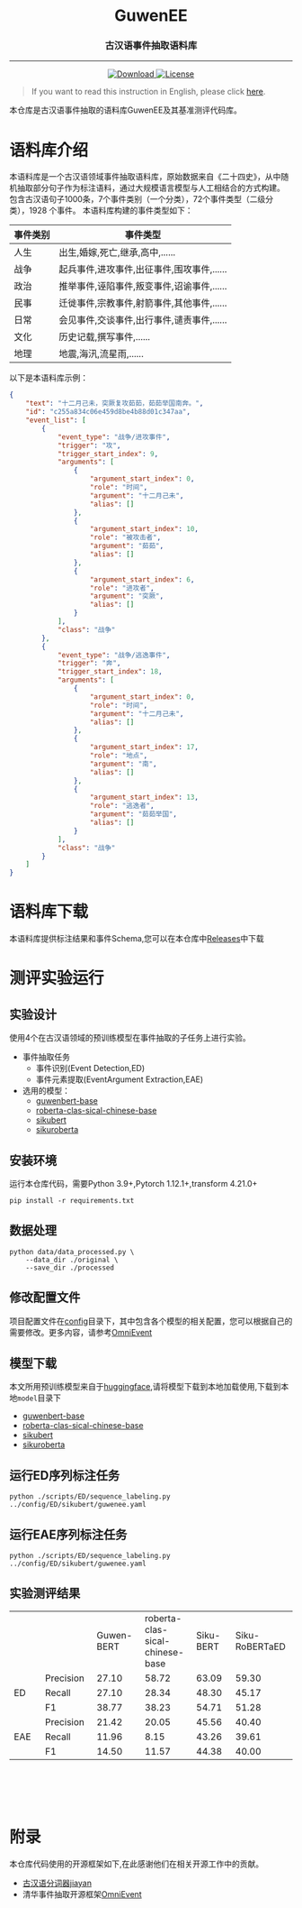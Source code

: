 
<div align='center'>

<h1>GuwenEE</h1>
<h3>古汉语事件抽取语料库</h3>


------

<p align="center">  
    <a href="https://github.com/Lyn4ever29/GuwenEE/releases">
        <img alt="Download" src="https://img.shields.io/badge/Download-GuwenEE-orange">
    </a>
    <a href="https://github.com/Lyn4ever29/GuwenEE/blob/main/LICENCE">
        <img alt="License" src="https://img.shields.io/badge/Licence-CC--BY-blue">
    </a>
</p>


</div>


> If you want to read this instruction in English, please click [here](README.en.md).


本仓库是古汉语事件抽取的语料库GuwenEE及其基准测评代码库。


# 语料库介绍
本语料库是一个古汉语领域事件抽取语料库，原始数据来自《二十四史》，从中随机抽取部分句子作为标注语料，通过大规模语言模型与人工相结合的方式构建。
包含古汉语句子1000条，7个事件类别（一个分类），72个事件类型（二级分类），1928 个事件。
本语料库构建的事件类型如下：

|事件类别|事件类型|
|--|--|
|人生|出生,婚嫁,死亡,继承,高中,......|
|战争|起兵事件,进攻事件,出征事件,围攻事件,......|
|政治|推举事件,诬陷事件,叛变事件,诏谕事件,......|
|民事|迁徙事件,宗教事件,射箭事件,其他事件,......|
|日常|会见事件,交谈事件,出行事件,谴责事件,......|
|文化|历史记载,撰写事件,......|
|地理|地震,海汛,流星雨,......|

以下是本语料库示例：
```json
{
    "text": "十二月己未，突厥复攻茹茹，茹茹举国南奔。",
    "id": "c255a834c06e459d8be4b88d01c347aa",
    "event_list": [
        {
            "event_type": "战争/进攻事件",
            "trigger": "攻",
            "trigger_start_index": 9,
            "arguments": [
                {
                    "argument_start_index": 0,
                    "role": "时间",
                    "argument": "十二月己未",
                    "alias": []
                },
                {
                    "argument_start_index": 10,
                    "role": "被攻击者",
                    "argument": "茹茹",
                    "alias": []
                },
                {
                    "argument_start_index": 6,
                    "role": "进攻者",
                    "argument": "突厥",
                    "alias": []
                }
            ],
            "class": "战争"
        },
        {
            "event_type": "战争/逃逸事件",
            "trigger": "奔",
            "trigger_start_index": 18,
            "arguments": [
                {
                    "argument_start_index": 0,
                    "role": "时间",
                    "argument": "十二月己未",
                    "alias": []
                },
                {
                    "argument_start_index": 17,
                    "role": "地点",
                    "argument": "南",
                    "alias": []
                },
                {
                    "argument_start_index": 13,
                    "role": "逃逸者",
                    "argument": "茹茹举国",
                    "alias": []
                }
            ],
            "class": "战争"
        }
    ]
}
```

# 语料库下载
本语料库提供标注结果和事件Schema,您可以在本仓库中[Releases](https://github.cong/Lyn4ever29/GuwenEE/releases)中下载

# 测评实验运行
## 实验设计
使用4个在古汉语领域的预训练模型在事件抽取的子任务上进行实验。
* 事件抽取任务
  * 事件识别(Event Detection,ED)
  * 事件元素提取(EventArgument Extraction,EAE)
* 选用的模型：
  * [guwenbert-base](https://huggingface.co/ethanyt/guwenbert-base)
  * [roberta-clas-sical-chinese-base](https://huggingface.co/KoichiYasuoka/roberta-clas-sical-chinese-base-char)
  * [sikubert](https://huggingface.co/sikubert)
  * [sikuroberta](https://huggingface.co/sikuroberta)

## 安装环境
运行本仓库代码，需要Python 3.9+,Pytorch 1.12.1+,transform 4.21.0+ 
```shell
pip install -r requirements.txt 
```

## 数据处理
```shell
python data/data_processed.py \
    --data_dir ./original \
    --save_dir ./processed
```
## 修改配置文件
项目配置文件在[config](./config)目录下，其中包含各个模型的相关配置，您可以根据自己的需要修改。更多内容，请参考[OmniEvent](https://github.com/THU-KEG/OmniEvent)


## 模型下载

本文所用预训练模型来自于[huggingface](https://huggingface.co/),请将模型下载到本地加载使用,下载到本地```model```目录下
* [guwenbert-base](https://huggingface.co/ethanyt/guwenbert-base)
* [roberta-clas-sical-chinese-base](https://huggingface.co/KoichiYasuoka/roberta-clas-sical-chinese-base-char)
* [sikubert](https://huggingface.co/sikubert)
* [sikuroberta](https://huggingface.co/sikuroberta)

## 运行ED序列标注任务
```shell
python ./scripts/ED/sequence_labeling.py ../config/ED/sikubert/guwenee.yaml
```
##  运行EAE序列标注任务
```shell
python ./scripts/ED/sequence_labeling.py ../config/ED/sikubert/guwenee.yaml
```

## 实验测评结果
<table style="height: 340px;" width="707">
<tbody>
<tr>
<td style="width: 141.238px;"></td>
<td style="width: 141.238px;"></td>
<td style="width: 141.238px;">Guwen-BERT</td>
<td style="width: 141.238px;">roberta-clas-sical-chinese-base</td>
<td style="width: 141.238px;">Siku-BERT</td>
<td style="width: 141.238px;">Siku-RoBERTaED</td>
</tr>
<tr>
<td style="width: 141.238px;" rowspan="3">ED</td>
<td style="width: 141.238px;">Precision</td>
<td style="width: 141.238px;">27.10</td>
<td style="width: 141.238px;">58.72</td>
<td style="width: 141.238px;">63.09</td>
<td style="width: 141.238px;">59.30</td>
</tr>
<tr>
<td style="width: 141.238px;">Recall</td>
<td style="width: 141.238px;">27.10</td>
<td style="width: 141.238px;">28.34</td>
<td style="width: 141.238px;">48.30</td>
<td style="width: 141.238px;">45.17</td>
</tr>
<tr>
<td style="width: 141.238px;">F1</td>
<td style="width: 141.238px;">38.77</td>
<td style="width: 141.238px;">38.23</td>
<td style="width: 141.238px;">54.71</td>
<td style="width: 141.238px;">51.28</td>
</tr>
<tr>
<td style="width: 141.238px;" rowspan="3">EAE</td>
<td style="width: 141.238px;">Precision</td>
<td style="width: 141.238px;">21.42</td>
<td style="width: 141.238px;">20.05</td>
<td style="width: 141.238px;">45.56</td>
<td style="width: 141.238px;">40.40</td>
</tr>
<tr>
<td style="width: 141.238px;">Recall</td>
<td style="width: 141.238px;">11.96</td>
<td style="width: 141.238px;">8.15</td>
<td style="width: 141.238px;">43.26</td>
<td style="width: 141.238px;">39.61</td>
</tr>
<tr>
<td style="width: 141.238px;">F1</td>
<td style="width: 141.238px;">14.50</td>
<td style="width: 141.238px;">11.57</td>
<td style="width: 141.238px;">44.38</td>
<td style="width: 141.238px;">40.00</td>
</tr>
</tbody>
</table>

# 附录
本仓库代码使用的开源框架如下,在此感谢他们在相关开源工作中的贡献。
*   [古汉语分词器jiayan](https://github.com/jiaeyan/Jiayan)
*   清华事件抽取开源框架[OmniEvent](https://github.com/THU-KEG/OmniEvent)
